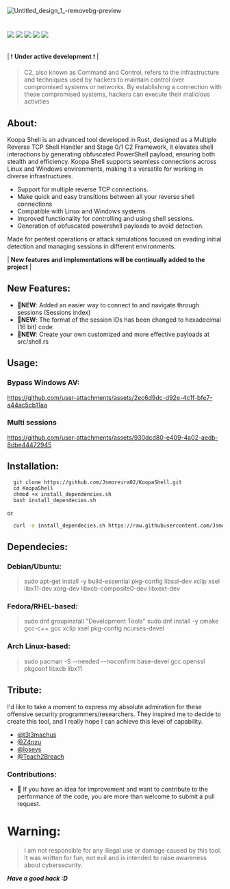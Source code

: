 ![Untitled_design_1_-removebg-preview](https://github.com/user-attachments/assets/92ab35e6-ef63-4a9d-b0a5-93f4fcdbb60f)

#

<div>
    <img src="https://img.shields.io/badge/Language%20-Rust-darkorange.svg" style="max-width: 100%;">
    <img src="https://img.shields.io/badge/Target OS%20-Linux, Windows-darkblue.svg" style="max-width: 100%;">
    <img src="https://img.shields.io/badge/Cargo builds%20-clippers, rustyline, clap-beige.svg" style="max-width: 100%;">
    <img src="https://img.shields.io/badge/License%20-CC BY_ND 4.0-lightgreen.svg" style="max-width: 100%;">
    <img src="https://img.shields.io/badge/Type%20-C2 Like | Multi Handler-purple.svg" style="max-width: 100%;">
    
</div></br>


| :exclamation:  **Under active development**  :exclamation: |

> C2, also known as Command and Control, refers to the infrastructure and techniques used by hackers to maintain control over compromised systems or networks. By establishing a connection with these compromised systems, hackers can execute their malicious activities

## About:

Koopa Shell is an advanced tool developed in Rust, designed as a Multiple Reverse TCP Shell Handler and Stage 0/1 C2 Framework, it elevates shell interactions by generating obfuscated PowerShell payload, ensuring both stealth and efficiency. Koopa Shell supports seamless connections across Linux and Windows environments, making it a versatile for working in diverse infrastructures.

- Support for multiple reverse TCP connections.
- Make quick and easy transitions between all your reverse shell connections
- Compatible with Linux and Windows systems.
- Improved functionality for controlling and using shell sessions.
- Generation of obfuscated powershell payloads to avoid detection.

Made for pentest operations or attack simulations focused on evading initial detection and managing sessions in different environments.


| **New features and implementations will be continually added to the project** |

## New Features:

- 📌**NEW**: Added an easier way to connect to and navigate through sessions (Sessions index)
- 📌**NEW**: The format of the session IDs has been changed to hexadecimal (16 bit) code.
- 📌**NEW**: Create your own customized and more effective payloads at src/shell.rs

## Usage:

### Bypass Windows AV:

https://github.com/user-attachments/assets/2ec6d9dc-d92e-4c1f-bfe7-a44ac5cb11aa


### Multi sessions
https://github.com/user-attachments/assets/930dcd80-e409-4a02-aedb-8dbe44472945

##

## Installation:

```
  git clone https://github.com/Jsmoreira02/KoopaShell.git
  cd KoopaShell
  chmod +x install_dependencies.sh
  bash install_dependecies.sh
```

or

```bash
  curl -o install_dependecies.sh https://raw.githubusercontent.com/Jsmoreira02/KoopaShell/main/install_dependecies.sh && bash install_dependecies.sh
```

## Dependecies:

### Debian/Ubuntu:
> sudo apt-get install -y build-essential pkg-config libssl-dev xclip xsel libx11-dev xorg-dev libxcb-composite0-dev libxext-dev 

### Fedora/RHEL-based:
> sudo dnf groupinstall "Development Tools"
> sudo dnf install -y cmake gcc-c++ gcc xclip xsel pkg-config ncurses-devel

### Arch Linux-based: 
> sudo pacman -S --needed --noconfirm base-devel gcc openssl pkgconf libxcb libx11

## Tribute:

I'd like to take a moment to express my absolute admiration for these offensive security programmers/researchers. They inspired me to decide to create this tool, and I really hope I can achieve this level of capability.

- [@t3l3machus](https://github.com/t3l3machus)
- [@Z4nzu](https://github.com/Z4nzu)
- [@loseys](https://github.com/loseys)
- [@Teach2Breach](https://github.com/Teach2Breach)


### Contributions:
- 💪 If you have an idea for improvement and want to contribute to the performance of the code, you are more than welcome to submit a pull request.

# Warning:    
> I am not responsible for any illegal use or damage caused by this tool. It was written for fun, not evil and is intended to raise awareness about cybersecurity.

***Have a good hack :D***


